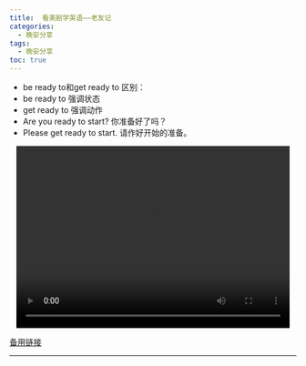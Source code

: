 ```yaml
---
title:  看美剧学英语——老友记
categories:
  - 晚安分享
tags:
  - 晚安分享
toc: true 
---
```




 - be ready to和get ready to 区别：
 - be ready to 强调状态
 - get ready to 强调动作
 - Are you ready to start? 你准备好了吗？
 - Please get ready to start. 请作好开始的准备。


<p style="text-align:center">
   <video width="480" height="320" controls>
       <source src="/video/66.mp4">
   </video>
</p>
 <p><a href="/video/66.mp4">备用链接</a></p>
 
---





